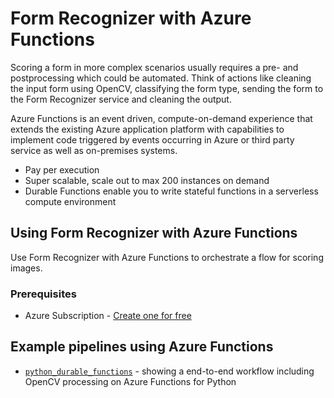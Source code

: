 # Form Recognizer with Azure Functions

Scoring a form in more complex scenarios usually requires a pre- and postprocessing which could be automated. Think of actions like cleaning the input form using OpenCV, classifying the form type, sending the form to the Form Recognizer service and cleaning the output.

Azure Functions is an event driven, compute-on-demand experience that extends the existing Azure application platform with capabilities to implement code triggered by events occurring in Azure or third party service as well as on-premises systems.

- Pay per execution
- Super scalable, scale out to max 200 instances on demand
- Durable Functions enable you to write stateful functions in a serverless compute environment

## Using Form Recognizer with Azure Functions

Use Form Recognizer with Azure Functions to orchestrate a flow for scoring images.

### Prerequisites

- Azure Subscription \- [Create one for free](https://azure.microsoft.com/free)

## Example pipelines using Azure Functions

- [`python_durable_functions`](python_durable_functions/README.md) - showing a end-to-end workflow including OpenCV processing on Azure Functions for Python
